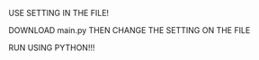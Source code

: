 USE SETTING IN THE FILE!

DOWNLOAD main.py THEN CHANGE THE SETTING ON THE FILE

RUN USING PYTHON!!!
